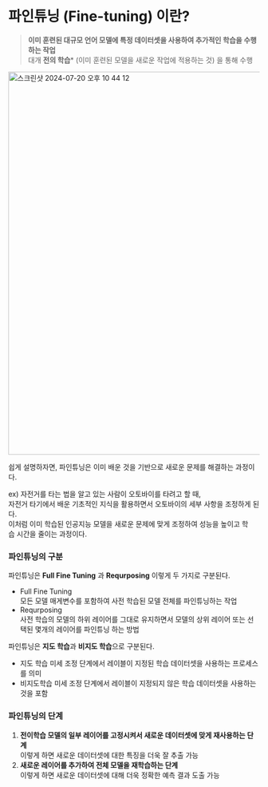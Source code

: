 # 파인튜닝 (Fine-tuning) 이란?
> **이미 훈련된 대규모 언어 모델에 특정 데이터셋을 사용하여 추가적인 학습을 수행하는 작업**  
  대개 **전의 학습*** (이미 훈련된 모델을 새로운 작업에 적용하는 것) 을 통해 수행

<img width="767" alt="스크린샷 2024-07-20 오후 10 44 12" src="https://github.com/user-attachments/assets/2d74b075-2be6-44ac-953b-85e3362ed232">


쉽게 설명하자면, 파인튜닝은 이미 배운 것을 기반으로 새로운 문제를 해결하는 과정이다.  

ex) 자전거를 타는 법을 알고 있는 사람이 오토바이를 타려고 할 때,  
자전거 타기에서 배운 기초적인 지식을 활용하면서 오토바이의 세부 사항을 조정하게 된다.  
이처럼 이미 학습된 인공지능 모델을 새로운 문제에 맞게 조정하여 성능을 높이고 학습 시간을 줄이는 과정이다.

### 파인튜닝의 구분
파인튜닝은 **Full Fine Tuning** 과 **Requrposing** 이렇게 두 가지로 구분된다.
- Full Fine Tuning  
  모든 모델 매게변수를 포함하여 사전 학습된 모델 전체를 파인튜닝하는 작업
- Requrposing  
  사전 학습의 모델의 하위 레이어를 그대로 유지하면서 모델의 상위 레이어 또는 선택된 몇개의 레이어를 파인튜닝 하는 방법

파인튜닝은 **지도 학습**과 **비지도 학습**으로 구분된다.
- 지도 학습
  미세 조정 단계에서 레이블이 지정된 학습 데이터셋을 사용하는 프로세스를 의미
- 비지도학습
  미세 조정 단계에서 레이블이 지정되지 않은 학습 데이터셋을 사용하는 것을 포함

### 파인튜닝의 단계
1. **전이학습 모델의 일부 레이어를 고정시켜서 새로운 데이터셋에 맞게 재사용하는 단계**  
   이렇게 하면 새로운 데이터셋에 대한 특징을 더욱 잘 추출 가능
2. **새로운 레이어를 추가하여 전체 모델을 재학습하는 단계**  
   이렇게 하면 새로운 데이터셋에 대해 더욱 정확한 예측 결과 도출 가능
